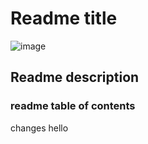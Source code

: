 # Readme title
![image](https://www.newzealand.com/assets/Operator-Database/3fc2b5d066/img-1536162697-1401-3228-p-95B514EA-DAAA-9CB0-6839532442B3132A-2544003__aWxvdmVrZWxseQo_CropResizeWzk0MCw1MzAsNzUsImpwZyJd.jpg )
## Readme description   
### readme table of contents

changes
hello

